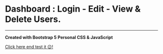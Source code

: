 # Dashboard : Login - Edit - View & Delete Users.

____
 __Created with Bootstrap 5__
__Personal CSS & JavaScript__

[Click here end test it :wink:!](https://beto-cardan.github.io/Dashboard-Bootstrap-Css---Javascript/index.html)


